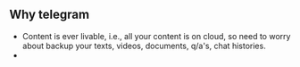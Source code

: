 ## Why telegram

- Content is ever livable, i.e., all your content is on cloud, so need to worry about backup your texts, videos, documents, q/a's, chat histories.
- 
